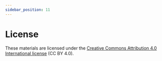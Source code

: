 ```yaml
---
sidebar_position: 11
---
```


# License
These materials are licensed under the [Creative Commons Attribution 4.0 International license](https://creativecommons.org/licenses/by/4.0/) (CC BY 4.0).
